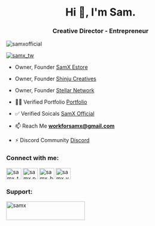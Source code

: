 <h1 align="center">Hi 👋, I'm Sam.</h1>
<h3 align="center">Creative Director - Entrepreneur</h3>

<p align="left"> <img src="https://komarev.com/ghpvc/?username=samxofficial&label=Profile%20views&color=0e75b6&style=flat" alt="samxofficial" /> </p>

<p align="left"> <a href="https://twitter.com/samx_tw" target="blank"><img src="https://img.shields.io/twitter/follow/samx_tw?logo=twitter&style=for-the-badge" alt="samx_tw" /></a> </p>

- Owner, Founder [SamX Estore](https://samxestore.com)

- Owner, Founder [Shinju Creatives](https://shinjucreatives.com)

- Owner, Founder [Stellar Network](https://stellarnetwork.digital)

- 👨‍💻 Verified Portfolio [Portfolio](https://www.behance.net/samx_be)

- ✅ Verified Soicals [SamX Official](https://samx.network)

- 📫 Reach Me **workforsamx@gmail.com**

- ⚡ Discord Community [Discord]([discord.gg/cosmichub](https://discord.com/invite/7sxJg8nBJr))

<h3 align="left">Connect with me:</h3>
<p align="left">
<a href="https://twitter.com/samx_tw" target="blank"><img align="center" src="https://raw.githubusercontent.com/rahuldkjain/github-profile-readme-generator/master/src/images/icons/Social/twitter.svg" alt="samx_tw" height="30" width="40" /></a>
<a href="https://fb.com/samx.page" target="blank"><img align="center" src="https://raw.githubusercontent.com/rahuldkjain/github-profile-readme-generator/master/src/images/icons/Social/facebook.svg" alt="samx.page" height="30" width="40" /></a>
<a href="https://www.behance.net/samx_be" target="blank"><img align="center" src="https://raw.githubusercontent.com/rahuldkjain/github-profile-readme-generator/master/src/images/icons/Social/behance.svg" alt="samx_be" height="30" width="40" /></a>
<a href="https://www.youtube.com/c/samx_yt" target="blank"><img align="center" src="https://raw.githubusercontent.com/rahuldkjain/github-profile-readme-generator/master/src/images/icons/Social/youtube.svg" alt="samx_yt" height="30" width="40" /></a>
</p>

<h3 align="left">Support:</h3>
<p><a href="https://www.buymeacoffee.com/samx"> <img align="left" src="https://cdn.buymeacoffee.com/buttons/v2/default-yellow.png" height="50" width="210" alt="samx" /></a></p><br><br>
